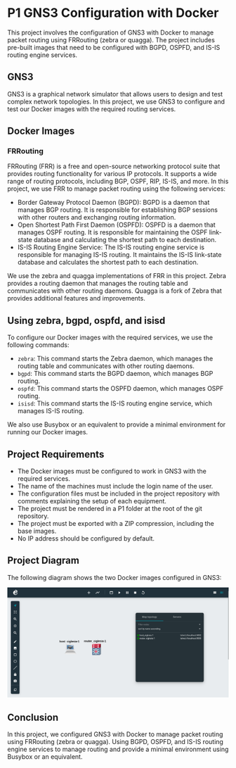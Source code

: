# P1 GNS3 Configuration with Docker

This project involves the configuration of GNS3 with Docker to manage packet routing using FRRouting (zebra or quagga). The project includes pre-built images that need to be configured with BGPD, OSPFD, and IS-IS routing engine services.

## GNS3

GNS3 is a graphical network simulator that allows users to design and test complex network topologies. In this project, we use GNS3 to configure and test our Docker images with the required routing services.

## Docker Images

### FRRouting

FRRouting (FRR) is a free and open-source networking protocol suite that provides routing functionality for various IP protocols. It supports a wide range of routing protocols, including BGP, OSPF, RIP, IS-IS, and more. In this project, we use FRR to manage packet routing using the following services:

* Border Gateway Protocol Daemon (BGPD): BGPD is a daemon that manages BGP routing. It is responsible for establishing BGP sessions with other routers and exchanging routing information.
* Open Shortest Path First Daemon (OSPFD): OSPFD is a daemon that manages OSPF routing. It is responsible for maintaining the OSPF link-state database and calculating the shortest path to each destination.
* IS-IS Routing Engine Service: The IS-IS routing engine service is responsible for managing IS-IS routing. It maintains the IS-IS link-state database and calculates the shortest path to each destination.

We use the zebra and quagga implementations of FRR in this project. Zebra provides a routing daemon that manages the routing table and communicates with other routing daemons. Quagga is a fork of Zebra that provides additional features and improvements.

## Using zebra, bgpd, ospfd, and isisd

To configure our Docker images with the required services, we use the following commands:

* `zebra`: This command starts the Zebra daemon, which manages the routing table and communicates with other routing daemons.
* `bgpd`: This command starts the BGPD daemon, which manages BGP routing.
* `ospfd`: This command starts the OSPFD daemon, which manages OSPF routing.
* `isisd`: This command starts the IS-IS routing engine service, which manages IS-IS routing.

We also use Busybox or an equivalent to provide a minimal environment for running our Docker images.

## Project Requirements

* The Docker images must be configured to work in GNS3 with the required services.
* The name of the machines must include the login name of the user.
* The configuration files must be included in the project repository with comments explaining the setup of each equipment.
* The project must be rendered in a P1 folder at the root of the git repository.
* The project must be exported with a ZIP compression, including the base images.
* No IP address should be configured by default.

## Project Diagram

The following diagram shows the two Docker images configured in GNS3:

![alt text](../docs/p1.gns3.png)

## Conclusion

In this project, we configured GNS3 with Docker to manage packet routing using FRRouting (zebra or quagga). Using BGPD, OSPFD, and IS-IS routing engine services to manage routing and provide a minimal environment using Busybox or an equivalent.